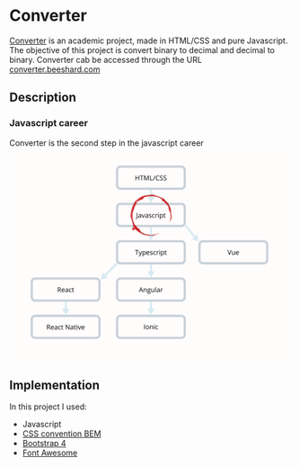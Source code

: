 # Converter
[Converter](http://converter.beeshard.com) is an academic project, made in HTML/CSS and pure Javascript. 
The objective of this project is convert binary to decimal and decimal to binary.
Converter cab be accessed through the URL [converter.beeshard.com](http://converter.beeshard.com)


## Description


### Javascript career
Converter is the second step in the javascript career
![Image of Project](https://github.com/brunobbs2/converter/blob/master/assets/img/roadmap.png)

## Implementation
In this project I used:
* Javascript 
* [CSS convention BEM](http://getbem.com/introduction/)
* [Bootstrap 4](https://getbootstrap.com/) 
* [Font Awesome](https://fontawesome.com/)
